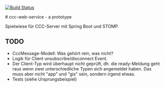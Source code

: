 [![Build Status](https://travis-ci.org/edigonzales/ccc-web-service.svg?branch=master)](https://travis-ci.org/edigonzales/ccc-web-service)

# ccc-web-service - a prototype

Spielwiese für CCC-Server mit Spring Boot und STOMP.

## TODO

* CccMessage-Modell: Was gehört rein, was nicht?
* Logik für Client unsubscribe/disconnect Event.
* Der Client-Typ wird überhaupt nicht geprüft, dh. die ready-Meldung geht raus wenn zwei unterschiedliche Typen sich angemeldet haben. Das muss aber nicht "app" und "gis" sein, sondern irgend etwas.
* Tests (siehe Ursprungsbeispiel)